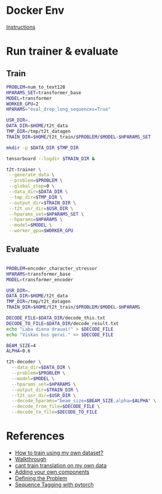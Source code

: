 # Docker Env

[Instructions](./docker)

# Run trainer & evaluate

## Train 

```bash
PROBLEM=num_to_text128
HPARAMS_SET=transformer_base
MODEL=transformer
WORKER_GPU=2
HPARAMS="eval_drop_long_sequences=True"

USR_DIR=.
DATA_DIR=$HOME/t2t_data
TMP_DIR=/tmp/t2t_datagen
TRAIN_DIR=$HOME/t2t_train/$PROBLEM/$MODEL-$HPARAMS_SET

mkdir -p $DATA_DIR $TMP_DIR

tensorboard --logdir $TRAIN_DIR &

t2t-trainer \
 --generate_data \
 --problem=$PROBLEM \
 --global_step=0 \
 --data_dir=$DATA_DIR \
 --tmp_dir=$TMP_DIR \
 --output_dir=$TRAIN_DIR \
 --t2t_usr_dir=$USR_DIR \
 --hparams_set=$HPARAMS_SET \
 --hparams=$HPARAMS \
 --model=$MODEL \
 --worker_gpu=$WORKER_GPU
```

## Evaluate 

```bash

PROBLEM=encoder_character_stressor
HPARAMS=transformer_base
MODEL=transformer_encoder

USR_DIR=.
DATA_DIR=$HOME/t2t_data
TMP_DIR=/tmp/t2t_datagen
TRAIN_DIR=$HOME/t2t_train/$PROBLEM/$MODEL-$HPARAMS

DECODE_FILE=$DATA_DIR/decode_this.txt
DECODE_TO_FILE=$DATA_DIR/decode_result.txt
echo "Laba diena drauai!" > $DECODE_FILE
echo "Viskas bus gerai." >> $DECODE_FILE

BEAM_SIZE=4
ALPHA=0.6

t2t-decoder \
  --data_dir=$DATA_DIR \
  --problem=$PROBLEM \
  --model=$MODEL \
  --hparams_set=$HPARAMS \
  --output_dir=$TRAIN_DIR \
  --t2t_usr_dir=$USR_DIR \
  --decode_hparams="beam_size=$BEAM_SIZE,alpha=$ALPHA" \
  --decode_from_file=$DECODE_FILE \
  --decode_to_file=$DECODE_TO_FILE
```

# References
- [How to train using my own dataset?](https://github.com/tensorflow/tensor2tensor/issues/516)
- [Walkthrough](https://github.com/tensorflow/tensor2tensor/blob/master/README.md#walkthrough)
- [cant train translation on my own data](https://github.com/tensorflow/tensor2tensor/issues/876)
- [Adding your own components](https://github.com/tensorflow/tensor2tensor#adding-your-own-components)
- [Defining the Problem](https://github.com/tensorflow/tensor2tensor/blob/master/docs/new_problem.md)
- [Sequence Tagging with pytorch](https://medium.com/@kolloldas/building-the-mighty-transformer-for-sequence-tagging-in-pytorch-part-i-a1815655cd8)
